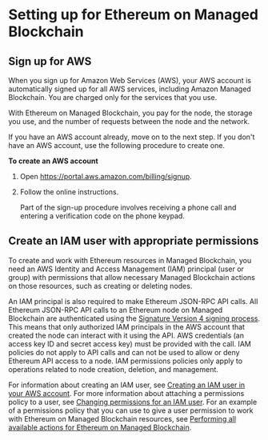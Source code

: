 # Setting up for Ethereum on Managed Blockchain<a name="ethereum-setting-up"></a>

## Sign up for AWS<a name="sign-up-for-aws"></a>

When you sign up for Amazon Web Services \(AWS\), your AWS account is automatically signed up for all AWS services, including Amazon Managed Blockchain\. You are charged only for the services that you use\.

With Ethereum on Managed Blockchain, you pay for the node, the storage you use, and the number of requests between the node and the network\. 

If you have an AWS account already, move on to the next step\. If you don't have an AWS account, use the following procedure to create one\.

**To create an AWS account**

1. Open [https://portal\.aws\.amazon\.com/billing/signup](https://portal.aws.amazon.com/billing/signup)\.

1. Follow the online instructions\.

   Part of the sign\-up procedure involves receiving a phone call and entering a verification code on the phone keypad\.

## Create an IAM user with appropriate permissions<a name="create-an-iam-user"></a>

To create and work with Ethereum resources in Managed Blockchain, you need an AWS Identity and Access Management \(IAM\) principal \(user or group\) with permissions that allow necessary Managed Blockchain actions on those resources, such as creating or deleting nodes\.

An IAM principal is also required to make Ethereum JSON\-RPC API calls\. All Ethereum JSON\-RPC API calls to an Ethereum node on Managed Blockchain are authenticated using the [Signature Version 4 signing process](https://docs.aws.amazon.com/general/latest/gr/signature-version-4.html)\. This means that only authorized IAM principals in the AWS account that created the node can interact with it using the API\. AWS credentials \(an access key ID and secret access key\) must be provided with the call\. IAM policies do not apply to API calls and can not be used to allow or deny Ethereum API access to a node\. IAM permissions policies only apply to operations related to node creation, deletion, and management\.

For information about creating an IAM user, see [Creating an IAM user in your AWS account](https://docs.aws.amazon.com/IAM/latest/UserGuide/id_users_create.html)\. For more information about attaching a permissions policy to a user, see [Changing permissions for an IAM user](https://docs.aws.amazon.com/IAM/latest/UserGuide/id_users_change-permissions.html)\. For an example of a permissions policy that you can use to give a user permission to work with Ethereum on Managed Blockchain resources, see [Performing all available actions for Ethereum on Managed Blockchain](security_iam_id-based-policy-examples.md#security_iam_id-based-policy-example)\.
